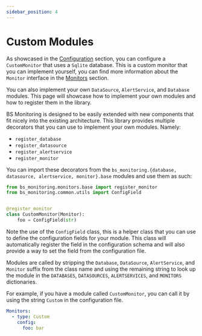 ```yaml
---
sidebar_position: 4
---
```


# Custom Modules

As showcased in the [Configuration](/overview/configuration) section, you can configure a `CustomMonitor` that uses a `Sqlite` database. This is a custom monitor that you can implement yourself, you can find more information about the `Monitor` interface in the [Monitors](/monitors/introduction) section.

You can also implement your own `DataSource`, `AlertService`, and `Database` modules. This page will showcase how to implement your own modules and how to register them in the library. 

BS Monitoring is designed to be easily extended with new components that fit nicely into the existing architecture. This library provides multiple decorators that you can use to implement your own modules. Namely:
- `register_database`
- `register_datasource`
- `register_alertservice`
- `register_monitor`

You can import these decorators from the `bs_monitoring.{database, datasource, alertservice, monitor}.base` modules and use them as such:

```python
from bs_monitoring.monitors.base import register_monitor
from bs_monitoring.common.utils import ConfigField


@register_monitor
class CustomMonitor(Monitor):
    foo = ConfigField(str)
```

Note the use of the `ConfigField` class, this is a helper class that you can use to define the configuration fields for your module. This class will automatically register the field in the configuration schema and will also provide a way to set the field from the configuration file.

Modules are called by stripping the `Database`, `DataSource`, `AlertService`, and `Monitor` suffix from the class name and using the remaining string to look up the module in the `DATABASES`, `DATASOURCES`, `ALERTSERVICES`, and `MONITORS` dictionaries.

For example, if you have a module called `CustomMonitor`, you can call it by using the string `Custom` in the configuration file.

```yaml
Monitors:
  - type: Custom
    config:
      foo: bar
```

